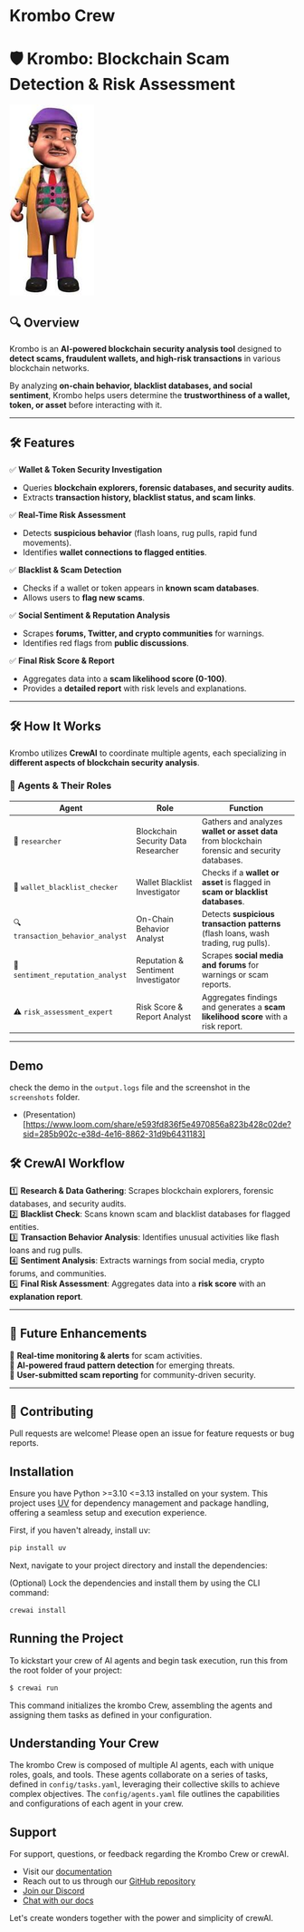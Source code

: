 # Krombo Crew
# **🛡️ Krombo: Blockchain Scam Detection & Risk Assessment**  
![alt text](image.png)
## **🔍 Overview**  
Krombo is an **AI-powered blockchain security analysis tool** designed to **detect scams, fraudulent wallets, and high-risk transactions** in various blockchain networks.  

By analyzing **on-chain behavior, blacklist databases, and social sentiment**, Krombo helps users determine the **trustworthiness of a wallet, token, or asset** before interacting with it.  

---

## **🛠️ Features**  
✅ **Wallet & Token Security Investigation**  
- Queries **blockchain explorers, forensic databases, and security audits**.  
- Extracts **transaction history, blacklist status, and scam links**.  

✅ **Real-Time Risk Assessment**  
- Detects **suspicious behavior** (flash loans, rug pulls, rapid fund movements).  
- Identifies **wallet connections to flagged entities**.  

✅ **Blacklist & Scam Detection**  
- Checks if a wallet or token appears in **known scam databases**.  
- Allows users to **flag new scams**.  

✅ **Social Sentiment & Reputation Analysis**  
- Scrapes **forums, Twitter, and crypto communities** for warnings.  
- Identifies red flags from **public discussions**.  

✅ **Final Risk Score & Report**  
- Aggregates data into a **scam likelihood score (0-100)**.  
- Provides a **detailed report** with risk levels and explanations.  

---

## **🛠️ How It Works**  

Krombo utilizes **CrewAI** to coordinate multiple agents, each specializing in **different aspects of blockchain security analysis**.  

### **🔹 Agents & Their Roles**  

| Agent | Role | Function |  
|--------|-----------------------------|------------------------------------------------|  
| 📖 `researcher` | Blockchain Security Data Researcher | Gathers and analyzes **wallet or asset data** from blockchain forensic and security databases. |  
| 🚨 `wallet_blacklist_checker` | Wallet Blacklist Investigator | Checks if a **wallet or asset** is flagged in **scam or blacklist databases**. |  
| 🔍 `transaction_behavior_analyst` | On-Chain Behavior Analyst | Detects **suspicious transaction patterns** (flash loans, wash trading, rug pulls). |  
| 📢 `sentiment_reputation_analyst` | Reputation & Sentiment Investigator | Scrapes **social media and forums** for warnings or scam reports. |  
| ⚠️ `risk_assessment_expert` | Risk Score & Report Analyst | Aggregates findings and generates a **scam likelihood score** with a risk report. |  

---

## Demo 
check the demo in the `output.logs` file and the screenshot in the `screenshots` folder.
- (Presentation)[https://www.loom.com/share/e593fd836f5e4970856a823b428c02de?sid=285b902c-e38d-4e16-8862-31d9b6431183] 


## **🛠️ CrewAI Workflow**  

1️⃣ **Research & Data Gathering**: Scrapes blockchain explorers, forensic databases, and security audits.  
2️⃣ **Blacklist Check**: Scans known scam and blacklist databases for flagged entities.  
3️⃣ **Transaction Behavior Analysis**: Identifies unusual activities like flash loans and rug pulls.  
4️⃣ **Sentiment Analysis**: Extracts warnings from social media, crypto forums, and communities.  
5️⃣ **Final Risk Assessment**: Aggregates data into a **risk score** with an **explanation report**.  

---

## **🚀 Future Enhancements**  
🔹 **Real-time monitoring & alerts** for scam activities.  
🔹 **AI-powered fraud pattern detection** for emerging threats.  
🔹 **User-submitted scam reporting** for community-driven security.  

---


## **🙌 Contributing**  
Pull requests are welcome! Please open an issue for feature requests or bug reports.  



## Installation

Ensure you have Python >=3.10 <=3.13 installed on your system. This project uses [UV](https://docs.astral.sh/uv/) for dependency management and package handling, offering a seamless setup and execution experience.

First, if you haven't already, install uv:

```bash
pip install uv
```

Next, navigate to your project directory and install the dependencies:

(Optional) Lock the dependencies and install them by using the CLI command:
```bash
crewai install
```


## Running the Project

To kickstart your crew of AI agents and begin task execution, run this from the root folder of your project:

```bash
$ crewai run
```

This command initializes the krombo Crew, assembling the agents and assigning them tasks as defined in your configuration.


## Understanding Your Crew

The krombo Crew is composed of multiple AI agents, each with unique roles, goals, and tools. These agents collaborate on a series of tasks, defined in `config/tasks.yaml`, leveraging their collective skills to achieve complex objectives. The `config/agents.yaml` file outlines the capabilities and configurations of each agent in your crew.

## Support

For support, questions, or feedback regarding the Krombo Crew or crewAI.
- Visit our [documentation](https://docs.crewai.com)
- Reach out to us through our [GitHub repository](https://github.com/joaomdmoura/crewai)
- [Join our Discord](https://discord.com/invite/X4JWnZnxPb)
- [Chat with our docs](https://chatg.pt/DWjSBZn)

Let's create wonders together with the power and simplicity of crewAI.
